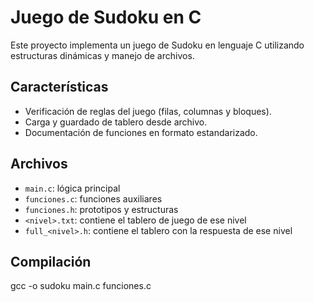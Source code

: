 # Juego de Sudoku en C

Este proyecto implementa un juego de Sudoku en lenguaje C utilizando estructuras dinámicas y manejo de archivos.

## Características

- Verificación de reglas del juego (filas, columnas y bloques).
- Carga y guardado de tablero desde archivo.
- Documentación de funciones en formato estandarizado.

## Archivos

- `main.c`: lógica principal
- `funciones.c`: funciones auxiliares
- `funciones.h`: prototipos y estructuras
- `<nivel>.txt`: contiene el tablero de juego de ese nivel
- `full_<nivel>.h`: contiene el tablero con la respuesta de ese nivel

## Compilación

gcc -o sudoku main.c funciones.c

